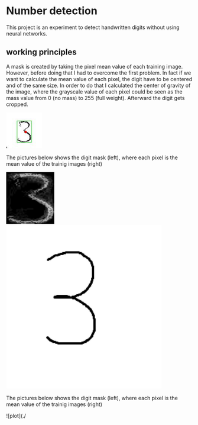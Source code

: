 # Number detection
This project is an experiment to detect handwritten digits without using neural
networks.

## working principles
A mask is created by taking the pixel mean value of each training image. However, before doing that I had to overcome the first problem. In fact if we want to calculate the mean value of each pixel, the digit have to be centered and of the same size. In order to do that I calculated the center of gravity of the image, where the grayscale value of each pixel could be seen as the mass value from 0 (no mass) to 255 (full weight). Afterward the digit gets cropped.

![plot](./Images/Readme_img/Cropped_3.png)

The pictures below shows the digit mask (left), where each pixel is the mean value of the trainig images (right)

![plot](./Images/Readme_img/Mask_3.png)
![plot](./Images/Readme_img/T3.0.png)

The pictures below shows the digit mask (left), where each pixel is the mean value of the trainig images (right)

![plot](./
